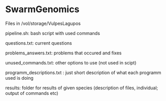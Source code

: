 # SwarmGenomics

Files in /vol/storage/VulpesLagupos

pipeline.sh: bash script with used commands

questions.txt: current questions

problems_answers.txt: problems that occured and fixes

unused_commands.txt: other options to use (not used in scipt)

programm_descriptions.txt : just short description of what each programm used is doing

results: folder for results of given species (description of files, individual; output of commands etc)
